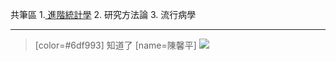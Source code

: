 共筆區
1.[ 進階統計學](https://)
2. 研究方法論
3. 流行病學



---
> [color=#6df993]
知道了
> [name=陳馨平]
> ![](https://s3-ap-northeast-1.amazonaws.com/g0v-hackmd-images/uploads/upload_401f90e5fa0d5fda35e431a1ccfbe57a.jpg)
